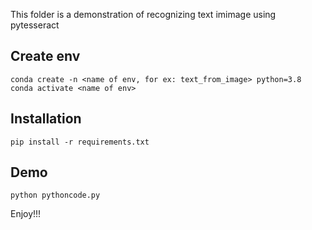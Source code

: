 This folder is a demonstration of recognizing text imimage using pytesseract

## Create env

```
conda create -n <name of env, for ex: text_from_image> python=3.8
conda activate <name of env> 
```

## Installation

```
pip install -r requirements.txt
```

## Demo

```
python pythoncode.py
```

Enjoy!!!
